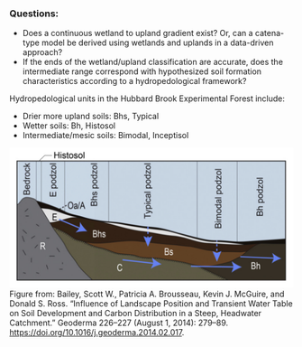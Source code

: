 ### Questions: 

- Does a continuous wetland to upland gradient exist? Or, can a catena-type model be derived using wetlands and uplands in a data-driven approach?
- If the ends of the wetland/upland classification are accurate, does the intermediate range correspond with hypothesized soil formation characteristics according to a hydropedological framework? 

Hydropedological units in the Hubbard Brook Experimental Forest include: 

- Drier more upland soils: Bhs, Typical
- Wetter soils: Bh, Histosol
- Intermediate/mesic soils: Bimodal, Inceptisol


![](figures/bailey_hydropedology.jpg)
Figure from: Bailey, Scott W., Patricia A. Brousseau, Kevin J. McGuire, and Donald S. Ross. “Influence of Landscape Position and Transient Water Table on Soil Development and Carbon Distribution in a Steep, Headwater Catchment.” Geoderma 226–227 (August 1, 2014): 279–89. https://doi.org/10.1016/j.geoderma.2014.02.017. 
